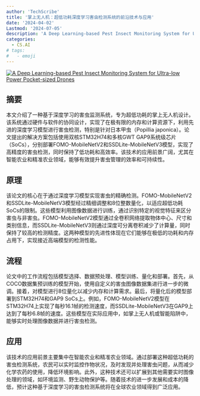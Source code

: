```yaml
---
author: 'TechScribe'
title: '掌上无人机：超低功耗深度学习害虫检测系统的前沿技术与应用'
date: '2024-04-02'
Lastmod: '2024-07-05'
description: 'A Deep Learning-based Pest Insect Monitoring System for Ultra-low Power Pocket-sized Drones'
categories:
  - CS.AI
# tags:
#   - emoji
---
```


[![A Deep Learning-based Pest Insect Monitoring System for Ultra-low Power Pocket-sized Drones](https://arxiv-research-1301205113.cos.ap-guangzhou.myqcloud.com/images/2407.00815v1.pdf_0.jpg)](https://arxiv.org/abs/2407.00815v1)

## 摘要

本文介绍了一种基于深度学习的害虫监测系统，专为超低功耗的掌上无人机设计。该系统通过硬件与软件的协同设计，实现了在极有限的内存和计算资源下，利用先进的深度学习模型进行害虫检测，特别是针对日本甲虫（Popillia japonica）。论文提出的解决方案包括使用双核STM32H74和多核GWT GAP9系统级芯片（SoCs），分别部署FOMO-MobileNetV2和SSDLite-MobileNetV3模型，实现了高精度的害虫检测，同时保持了低功耗和高效率。该技术的应用前景广阔，尤其在智能农业和精准农业领域，能够有效提升害虫管理的效率和可持续性。<!--more-->

## 原理

该论文的核心在于通过深度学习模型实现害虫的精确检测。FOMO-MobileNetV2和SSDLite-MobileNetV3模型经过精细调整和8位整数量化，以适应超低功耗SoCs的限制。这些模型利用图像数据进行训练，通过识别特定的视觉特征来区分害虫与非害虫。FOMO-MobileNetV2模型通过全卷积网络提取物体中心、尺寸和类别信息，而SSDLite-MobileNetV3则通过深度可分离卷积减少了计算量，同时保持了较高的检测精度。这两种模型的先进性体现在它们能够在极低的功耗和内存占用下，实现接近高端模型的检测性能。

## 流程

论文中的工作流程包括模型选择、数据预处理、模型训练、量化和部署。首先，从COCO数据集预训练的模型开始，使用自定义的害虫图像数据集进行进一步的微调。接着，对模型进行8位量化以减少内存和计算需求。最后，将量化后的模型部署到STM32H74和GAP9 SoCs上。例如，FOMO-MobileNetV2模型在STM32H74上实现了每秒16.1帧的检测速度，而SSDLite-MobileNetV3在GAP9上达到了每秒6.8帧的速度。这些模型在实际应用中，如掌上无人机或智能陷阱中，能够实时处理图像数据并进行害虫检测。

## 应用

该技术的应用前景主要集中在智能农业和精准农业领域。通过部署这种超低功耗的害虫检测系统，农民可以实时监控作物状况，及时发现并处理害虫问题，从而减少化学农药的使用，降低环境影响。此外，这种技术还可以扩展到其他需要实时图像处理的领域，如环境监测、野生动物保护等。随着技术的进一步发展和成本的降低，预计这种基于深度学习的害虫检测系统将在全球农业领域得到广泛应用。